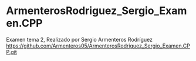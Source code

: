 # ArmenterosRodriguez_Sergio_Examen.CPP
Examen tema 2, Realizado por Sergio Armenteros Rodríguez
https://github.com/Armenteros05/ArmenterosRodriguez_Sergio_Examen.CPP.git
